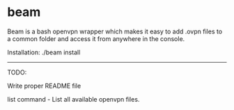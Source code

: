 # beam
Beam is a bash openvpn wrapper which makes it easy to add .ovpn files to a common folder and access it from anywhere in the console.

Installation:
./beam install

---

TODO:

Write proper README file

list command - List all available openvpn files.
